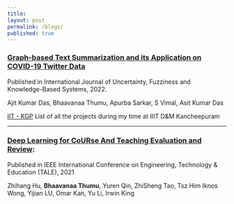 ```yaml
---
title:
layout: post
permalink: /blogs/
published: true
---
```


### [Graph-based Text Summarization and its Application on COVID-19 Twitter Data](https://www.worldscientific.com/doi/epdf/10.1142/S0218488522400190)

Published in International Journal of Uncertainty, Fuzziness and Knowledge-Based Systems, 2022.

Ajit Kumar Das, Bhaavanaa Thumu, Apurba Sarkar, S Vimal, Asit Kumar Das

[IIT - KGP](https://www.worldscientific.com/doi/epdf/10.1142/S0218488522400190)
List of all the projects during my time at IIIT D&M Kancheepuram

---

### [Deep Learning for CoURse And Teaching Evaluation and Review](https://ieeexplore.ieee.org/document/9678633):

Published in IEEE International Conference on Engineering, Technology & Education (TALE), 2021                                                                                      

Zhihang Hu, **Bhaavanaa Thumu**, Yuren Qin, ZhiSheng Tao, Tsz Him Iknos Wong, Yijian LU,
Omar Kan, Yu Li, Irwin King